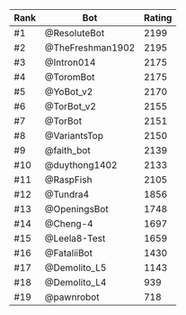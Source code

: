 Rank|Bot|Rating
---|---|---
#1|@ResoluteBot|2199
#2|@TheFreshman1902|2195
#3|@Intron014|2175
#4|@ToromBot|2175
#5|@YoBot_v2|2170
#6|@TorBot_v2|2155
#7|@TorBot|2151
#8|@VariantsTop|2150
#9|@faith_bot|2139
#10|@duythong1402|2133
#11|@RaspFish|2105
#12|@Tundra4|1856
#13|@OpeningsBot|1748
#14|@Cheng-4|1697
#15|@Leela8-Test|1659
#16|@FataliiBot|1430
#17|@Demolito_L5|1143
#18|@Demolito_L4|939
#19|@pawnrobot|718
